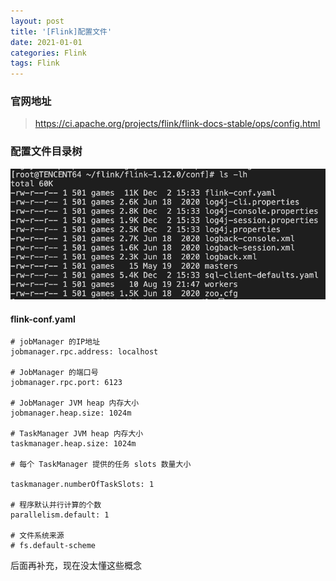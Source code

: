 ```yaml
---
layout: post 
title: '[Flink]配置文件'
date: 2021-01-01
categories: Flink
tags: Flink
---
```


### 官网地址

> https://ci.apache.org/projects/flink/flink-docs-stable/ops/config.html

### 配置文件目录树

![img](/images/posts/flink/conf.png)

#### flink-conf.yaml

```
# jobManager 的IP地址
jobmanager.rpc.address: localhost

# JobManager 的端口号
jobmanager.rpc.port: 6123

# JobManager JVM heap 内存大小
jobmanager.heap.size: 1024m

# TaskManager JVM heap 内存大小
taskmanager.heap.size: 1024m

# 每个 TaskManager 提供的任务 slots 数量大小

taskmanager.numberOfTaskSlots: 1

# 程序默认并行计算的个数
parallelism.default: 1

# 文件系统来源
# fs.default-scheme
```

后面再补充，现在没太懂这些概念
